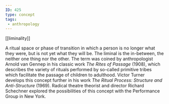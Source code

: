 ```yaml
---
ID: 425
type: concept
tags: 
 - anthropology
---
```


[[liminality]]

 A ritual space
or phase of transition in which a person is no longer what they were,
but is not yet what they will be. The liminal is the in-between, the
neither one thing nor the other. The term was coined by anthropologist
Arnold van Gennep in his classic work *The Rites of Passage* (1908),
which describes the variety of rituals performed by so-called primitive
tribes which facilitate the passage of children to adulthood. Victor
Turner develops this concept further in his work *The Ritual Process:
Structure and Anti-Structure* (1969). Radical theatre theorist and
director Richard Schechner explored the possibilities of this concept
with the Performance Group in New York.
